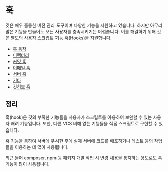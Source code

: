 # 훅
깃은 매우 훌륭한 버전 관리 도구이며 다양한 기능을 지원하고 있습니다. 하지만 아무리 많은 기능을 만들어도 모든 사용자를 충족시키기는 어렵습니다. 이를 해결하기 위해 깃은 별도의 사용자 스크립트 기능 훅(Hooks)을 지원합니다.

* [훅 동작](훅동작)
* [디렉터리](디렉터리)
* [커밋 훅](커밋훅)
* [이메일 훅](이메일훅)
* [서버 훅](서버훅)
* [기타](기타)
* [깃허브 훅](github)

## 정리
훅(hook)은 깃의 부족한 기능들을 사용자가 스크립트를 이용하여 보완할 수 있는 사용자 배려 기능입니다. 또한, 다른 VCS 비해 없는 기능들을 직접 스크립트로 구현할 수 있습니다.

훅 기능을 통하여 서버에 푸시한 후에 실제 서버에 코드를 배포하거나 테스트 등의 작업들을 이용하는 데 많이 사용됩니다.

최근 들어 composer, npm 등 패키지 개발 작업 시 변경 내용을 통지하는 용도로도 훅 기능이 많이 사용됩니다.
